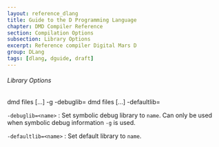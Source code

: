 ```yaml
---
layout: reference_dlang
title: Guide to the D Programming Language
chapter: DMD Compiler Reference
section: Compilation Options
subsection: Library Options
excerpt: Reference compiler Digital Mars D
group: DLang
tags: [dlang, dguide, draft]
---
```


###### Library Options

<div markdown='1' class='syntax'>
    dmd files [...] -g -debuglib=<name>
    dmd files [...] -defaultlib=<name>

`-debuglib=<name>`
: Set symbolic debug library to `name`.
  Can only be used when symbolic debug information `-g` is used.

`-defaultlib=<name>`
: Set default library to `name`.
</div>
